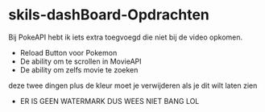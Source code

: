# skils-dashBoard-Opdrachten

Bij PokeAPI hebt ik iets extra toegvoegd die niet bij de video opkomen.

- Reload Button voor Pokemon
- De ability om te scrollen in MovieAPI 
- De ability om zelfs movie te zoeken

deze twee dingen plus de kleur moet je verwijderen als je dit wilt laten zien 
- ER IS GEEN WATERMARK DUS WEES NIET BANG LOL

